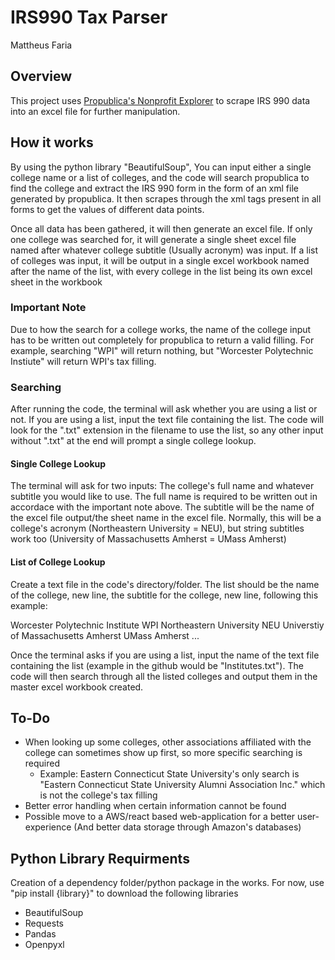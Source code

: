 # IRS990 Tax Parser
Mattheus Faria

## Overview
This project uses [Propublica's Nonprofit Explorer](https://projects.propublica.org/nonprofits/) to scrape IRS 990 data into an excel file for further manipulation.

## How it works
By using the python library "BeautifulSoup", You can input either a single college name or a list of colleges, and the code will search propublica to find the college and extract the IRS 990 form in the form of an xml file generated by propublica. It then scrapes through the xml tags present in all forms to get the values of different data points. 

Once all data has been gathered, it will then generate an excel file. If only one college was searched for, it will generate a single sheet excel file named after whatever college subtitle (Usually acronym) was input. If a list of colleges was input, it will be output in a single excel workbook named after the name of the list, with every college in the list being its own excel sheet in the workbook

### Important Note
Due to how the search for a college works, the name of the college input has to be written out completely for propublica to return a valid filling. For example, searching "WPI" will return nothing, but "Worcester Polytechnic Instiute" will return WPI's tax filling. 

### Searching 
After running the code, the terminal will ask whether you are using a list or not. If you are using a list, input the text file containing the list. The code will look for the ".txt" extension in the filename to use the list, so any other input without ".txt" at the end will prompt a single college lookup.

#### Single College Lookup
The terminal will ask for two inputs: The college's full name and whatever subtitle you would like to use. The full name is required to be written out in accordace with the important note above. The subtitle will be the name of the excel file output/the sheet name in the excel file. Normally, this will be a college's acronym (Northeastern University = NEU), but string subtitles work too (University of Massachusetts Amherst = UMass Amherst)

#### List of College Lookup
Create a text file in the code's directory/folder. The list should be the name of the college, new line, the subtitle for the college, new line, following this example:

Worcester Polytechnic Institute
WPI
Northeastern University
NEU
Universtiy of Massachusetts Amherst
UMass Amherst
...

Once the terminal asks if you are using a list, input the name of the text file containing the list (example in the github would be "Institutes.txt"). The code will then search through all the listed colleges and output them in the master excel workbook created.

## To-Do
- When looking up some colleges, other associations affiliated with the college can sometimes show up first, so more specific searching is required
    - Example: Eastern Connecticut State University's only search is "Eastern Connecticut State University Alumni Association Inc." which is not the college's tax filling
- Better error handling when certain information cannot be found
- Possible move to a AWS/react based web-application for a better user-experience (And better data storage through Amazon's databases)

## Python Library Requirments
Creation of a dependency folder/python package in the works. For now, use "pip install {library}" to download the following libraries
- BeautifulSoup
- Requests
- Pandas
- Openpyxl
